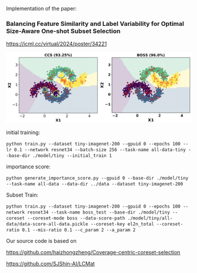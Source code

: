 Implementation of the paper:
### Balancing Feature Similarity and Label Variability for Optimal Size-Aware One-shot Subset Selection
https://icml.cc/virtual/2024/poster/34221

![CCS vs BOSS](ccs_vs_boss.png)

initial training: 
```
python train.py --dataset tiny-imagenet-200 --gpuid 0 --epochs 100 --lr 0.1 --network resnet34 --batch-size 256 --task-name all-data-tiny --base-dir ./model/tiny --initial_train 1
```

importance score:
```
python generate_importance_score.py --gpuid 0 --base-dir ./model/tiny --task-name all-data --data-dir ../data --dataset tiny-imagenet-200
```

Subset Train:
```
python train.py --dataset tiny-imagenet-200 --gpuid 0 --epochs 100 --network resnet34 --task-name boss_test --base-dir ./model/tiny --coreset --coreset-mode boss --data-score-path ./model/tiny/all-data/data-score-all-data.pickle --coreset-key el2n_total --coreset-ratio 0.1 --mis-ratio 0.1 --c_param 2 --a_param 2
```


Our source code is based on 


https://github.com/haizhongzheng/Coverage-centric-coreset-selection


https://github.com/SJShin-AI/LCMat
